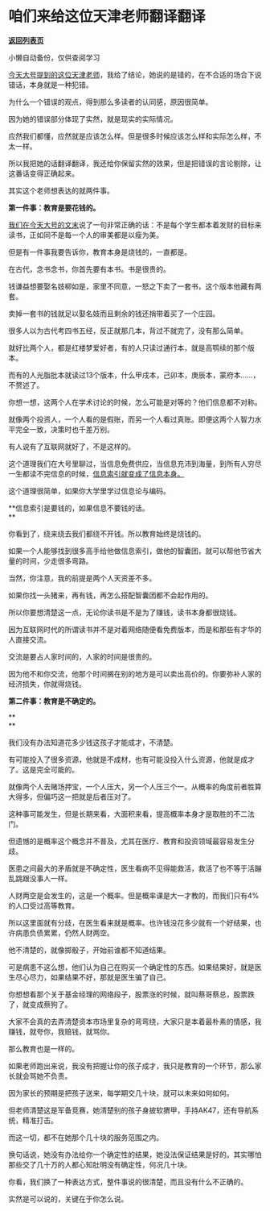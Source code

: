 # 咱们来给这位天津老师翻译翻译

[**返回列表页**](/gzh/记忆承载3)

小懒自动备份，仅供查阅学习

[今天大号提到的这位天津老师](https://mp.weixin.qq.com/s?__biz=MzU0MjYwNDU2Mw==&mid=2247496885&idx=2&sn=4b3547057c09ad8f4e03dfa9ec600cff&chksm=fb1a98c9cc6d11df945a0ece5acec7c81609133cc49bc05aa35a80ed604f639d43714b6da6c7&token=1169101584&lang=zh_CN&scene=21#wechat_redirect)，我给了结论，她说的是错的，在不合适的场合下说错话，本身就是一种犯错。  

  

为什么一个错误的观点，得到那么多读者的认同感，原因很简单。  

  

因为她的错误部分体现了实然，就是现实的实际情况。

  

应然我们都懂，应然就是应该怎么样。但是很多时候应该怎么样和实际怎么样，不太一样。  

  

所以我把她的话翻译翻译，我还给你保留实然的效果，但是把错误的言论剔除，让这番话变得正确起来。  

  

其实这个老师想表达的就两件事。

  

 **第一件事：教育是要花钱的。**

  

[
我们在今天大号的文末](https://mp.weixin.qq.com/s?__biz=MzU0MjYwNDU2Mw==&mid=2247496885&idx=2&sn=4b3547057c09ad8f4e03dfa9ec600cff&chksm=fb1a98c9cc6d11df945a0ece5acec7c81609133cc49bc05aa35a80ed604f639d43714b6da6c7&token=1169101584&lang=zh_CN&scene=21#wechat_redirect)说了一句非常正确的话：不是每个学生都本着发财的目标来读书，正如同不是每一个人的审美都是以瘦为美。  

  

但是有一件事我要告诉你，教育本身是烧钱的，一直都是。

  

在古代，念书念书，你首先要有本书。书是很贵的。  

  

钱谦益想要娶名妓柳如是，家里不同意，一怒之下卖了一套书，这个版本他藏有两套。

  

卖掉一套书的钱就足以娶名妓而且剩余的钱还捎带着买了一个庄园。

  

很多人以为古代考四书五经，反正就那几本，背过不就完了，没有那么简单。  

  

就好比两个人，都是红楼梦爱好者，有的人只读过通行本，就是高鹗续的那个版本。

  

而有的人光脂批本就读过13个版本，什么甲戌本，己卯本，庚辰本，蒙府本......，不赘述了。

  

你想一想，这两个人在学术讨论的时候，怎么可能是对等的？他们信息都不对称。  

  

就像两个投资人，一个人看的是假账，而另一个人看过真账。即便这两个人智力水平完全一致，决策时也千差万别。

  

有人说有了互联网就好了，不是这样的。  

  

这个道理我们在大号里聊过，当信息免费供应，当信息充沛到海量，到所有人穷尽一生都读不完信息的时候，[信息索引就变成了信息本身。](https://mp.weixin.qq.com/s?__biz=MzU0MjYwNDU2Mw==&mid=2247496766&idx=2&sn=0321522c5ae09fe7e2cc610112890c3e&chksm=fb1a9842cc6d1154ae93a6d95fddd646fd5806f07de9094a4cffe332fba8e32d1a8d11dd66a4&token=253523472&lang=zh_CN&scene=21#wechat_redirect)  

  

这个道理很简单，如果你大学里学过信息论与编码。  

  

 **信息索引是要钱的，如果信息不要钱的话。  
**

  

你看到了，绕来绕去我们都绕不开钱。所以教育始终是烧钱的。

  

如果一个人能够找到很多高手给他做信息索引，做他的智囊团，就可以帮他节省大量的时间，少走很多弯路。  

  

当然，你注意，我的前提是两个人天资差不多。

  

如果你找一头猪来，再有钱，再怎么搭配智囊团都不会起作用的。

  

所以你要想清楚这一点，无论你读书是不是为了赚钱，读书本身都很烧钱。  

  

因为互联网时代的所谓读书并不是对着网络随便看免费版本，而是和那些有才华的人直接交流。  

  

交流是要占人家时间的，人家的时间是很贵的。

  

因为他不和你交流，他那个时间搁在别的地方是可以卖出高价的。你要弥补人家的经济损失，你就得烧钱。

  

 **第二件事：教育是不确定的。**

 **  
**

我们没有办法知道花多少钱这孩子才能成才，不清楚。

  

有可能投入了很多资源，他就是不成材，也有可能没投入什么资源，他就是成才了。这是完全可能的。

  

就像两个人去赌场押宝，一个人压大，另一个人压三个一。从概率的角度前者胜算大得多，但偏巧这一把就是后者压对了。

  

这种事可能发生，但是长期来看，大面积来看，提高概率本身才是取胜的不二法门。

  

但遗憾的是概率这个概念并不普及，尤其在医疗、教育和投资领域最容易发生分歧。

  

医患之间最大的矛盾就是不确定性，医生看病不见得能救活，救活了也不等于活蹦乱跳跟没事人一样。  

  

人财两空是会发生的，这是一个概率。但是概率课是大一才教的，而我们只有4%的人口受过高等教育。

  

所以这里面就有分歧，在医生看来就是概率。也许钱没花多少就有一个好结果，也许病患负债累累，仍然人财两空。  

  

他不清楚的，就像掷骰子，开始前谁都不知道结果。  

  

可是病患不这么想，他们认为自己在购买一个确定性的东西。如果结果好，就是医生尽心尽力，如果结果不好，那就是医生骗了自己。

  

你想想看那个关于基金经理的网络段子，股票涨的时候，就叫蔡哥蔡总，股票跌了，就变成蔡狗了。  

  

大家不会真的去弄清楚资本市场里复杂的弯弯绕，大家只是本着最朴素的情感，我赚钱，就夸你，我赔钱，就骂你。  

  

那么教育也是一样的。

  

如果老师跑出来说，我没有把握让你的孩子成才，我只是教育的一个环节，那么家长就会骂她不负责。  

  

因为家长的预期是把孩子送来，每学期交几十块，就可以未来如何如何。

  

但老师清楚这是军备竞赛，她清楚别的孩子身披软猬甲，手持AK47，还有导航系统，精准打击。  

  

而这一切，都不在她那个几十块的服务范围之内。  

  

换句话说，她没有办法给你一个确定性的结果，她没法保证结果是好的。其实哪怕那些交了几十万的人都心知肚明没有确定性，何况几十块。  

  

你看，我们换了一种表达方式，整件事说的很清楚，而且没有什么不正确的。  

  

实然是可以说的，关键在于你怎么说。

